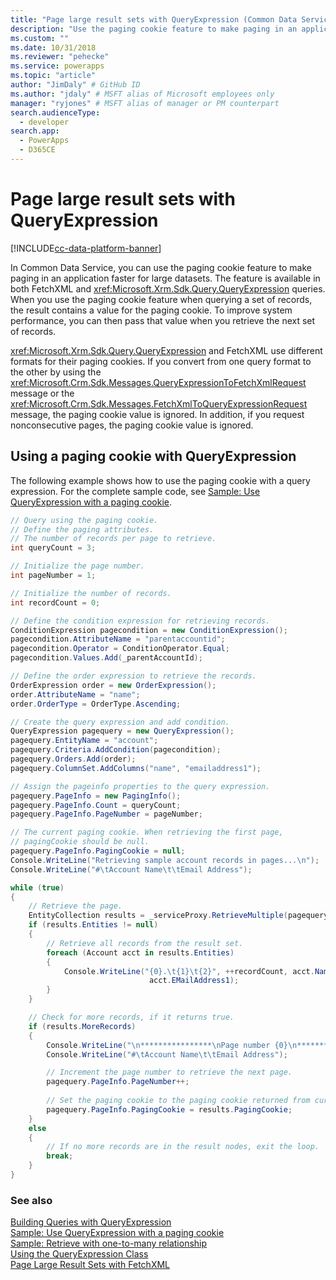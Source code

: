 ```yaml
---
title: "Page large result sets with QueryExpression (Common Data Service) | Microsoft Docs" # Intent and product brand in a unique string of 43-59 chars including spaces
description: "Use the paging cookie feature to make paging in an application faster for large datasets. The feature is available in both FetchXML and QueryExpression queries" # 115-145 characters including spaces. This abstract displays in the search result.
ms.custom: ""
ms.date: 10/31/2018
ms.reviewer: "pehecke"
ms.service: powerapps
ms.topic: "article"
author: "JimDaly" # GitHub ID
ms.author: "jdaly" # MSFT alias of Microsoft employees only
manager: "ryjones" # MSFT alias of manager or PM counterpart
search.audienceType: 
  - developer
search.app: 
  - PowerApps
  - D365CE
---
```

# Page large result sets with QueryExpression

[!INCLUDE[cc-data-platform-banner](../../../includes/cc-data-platform-banner.md)]

In Common Data Service, you can use the paging cookie feature to make paging in an application faster for large datasets. The feature is available in both FetchXML and <xref:Microsoft.Xrm.Sdk.Query.QueryExpression> queries. When you use the paging cookie feature when querying a set of records, the result contains a value for the paging cookie. To improve system performance, you can then pass that value when you retrieve the next set of records.  
  
 <xref:Microsoft.Xrm.Sdk.Query.QueryExpression> and FetchXML use different formats for their paging cookies. If you convert from one query format to the other by using the <xref:Microsoft.Crm.Sdk.Messages.QueryExpressionToFetchXmlRequest> message or the <xref:Microsoft.Crm.Sdk.Messages.FetchXmlToQueryExpressionRequest> message, the paging cookie value is ignored. In addition, if you request nonconsecutive pages, the paging cookie value is ignored.  
  
<a name="QueryExpression"></a>   
## Using a paging cookie with QueryExpression  
 The following example shows how to use the paging cookie with a query expression. For the complete sample code, see [Sample: Use QueryExpression with a paging cookie](../org-service/samples/use-queryexpression-with-a-paging-cookie.md).  
  
```csharp
// Query using the paging cookie.
// Define the paging attributes.
// The number of records per page to retrieve.
int queryCount = 3;

// Initialize the page number.
int pageNumber = 1;

// Initialize the number of records.
int recordCount = 0;

// Define the condition expression for retrieving records.
ConditionExpression pagecondition = new ConditionExpression();
pagecondition.AttributeName = "parentaccountid";
pagecondition.Operator = ConditionOperator.Equal;
pagecondition.Values.Add(_parentAccountId);

// Define the order expression to retrieve the records.
OrderExpression order = new OrderExpression();
order.AttributeName = "name";
order.OrderType = OrderType.Ascending;

// Create the query expression and add condition.
QueryExpression pagequery = new QueryExpression();
pagequery.EntityName = "account";
pagequery.Criteria.AddCondition(pagecondition);
pagequery.Orders.Add(order);
pagequery.ColumnSet.AddColumns("name", "emailaddress1");                   

// Assign the pageinfo properties to the query expression.
pagequery.PageInfo = new PagingInfo();
pagequery.PageInfo.Count = queryCount;
pagequery.PageInfo.PageNumber = pageNumber;

// The current paging cookie. When retrieving the first page, 
// pagingCookie should be null.
pagequery.PageInfo.PagingCookie = null;
Console.WriteLine("Retrieving sample account records in pages...\n");
Console.WriteLine("#\tAccount Name\t\tEmail Address"); 

while (true)
{
    // Retrieve the page.
    EntityCollection results = _serviceProxy.RetrieveMultiple(pagequery);
    if (results.Entities != null)
    {
        // Retrieve all records from the result set.
        foreach (Account acct in results.Entities)
        {
            Console.WriteLine("{0}.\t{1}\t{2}", ++recordCount, acct.Name,
                               acct.EMailAddress1);
        }
    }

    // Check for more records, if it returns true.
    if (results.MoreRecords)
    {
        Console.WriteLine("\n****************\nPage number {0}\n****************", pagequery.PageInfo.PageNumber);
        Console.WriteLine("#\tAccount Name\t\tEmail Address");

        // Increment the page number to retrieve the next page.
        pagequery.PageInfo.PageNumber++;
        
        // Set the paging cookie to the paging cookie returned from current results.
        pagequery.PageInfo.PagingCookie = results.PagingCookie;
    }
    else
    {
        // If no more records are in the result nodes, exit the loop.
        break;
    }
}
```

### See also  
 [Building Queries with QueryExpression](build-queries-with-queryexpression.md)   
 [Sample: Use QueryExpression with a paging cookie](samples/use-queryexpression-with-a-paging-cookie.md)   
 [Sample: Retrieve with one-to-many relationship](/dynamics365/customer-engagement/developer/retrieve-with-one-to-many-relationship)   
 [Using the QueryExpression Class](use-queryexpression-class.md)   
 [Page Large Result Sets with FetchXML](page-large-result-sets-with-fetchxml.md)